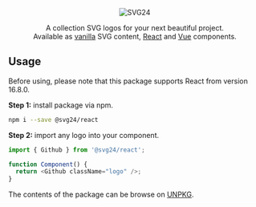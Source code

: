 <p align="center">
  <img src="https://raw.githubusercontent.com/svg24/.github/main/collection.svg" alt="SVG24">
</p>

<p align="center">
  A collection SVG logos for your next beautiful project.<br>Available as <a href="https://github.com/svg24/collection#vanilla">vanilla</a> SVG content, <a href="https://github.com/svg24/collection#react">React</a> and <a href="https://github.com/svg24/collection#vue">Vue</a> components.
<p>

## Usage

Before using, please note that this package supports React from version 16.8.0.

**Step 1:** install package via npm.

```sh
npm i --save @svg24/react
```

**Step 2:** import any logo into your component.

```js
import { Github } from '@svg24/react';

function Component() {
  return <Github className="logo" />;
}
```

The contents of the package can be browse on [UNPKG](https://unpkg.com/browse/@svg24/react/).
